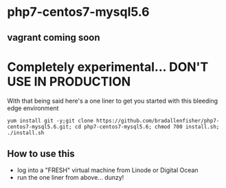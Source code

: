 # php7-centos7-mysql5.6

## vagrant coming soon

# Completely experimental... DON'T USE IN PRODUCTION
With that being said here's a one liner to get you started with this bleeding edge environment 
```code
yum install git -y;git clone https://github.com/bradallenfisher/php7-centos7-mysql5.6.git; cd php7-centos7-mysql5.6; chmod 700 install.sh; ./install.sh
```
## How to use this
- log into a "FRESH" virtual machine from Linode or Digital Ocean
- run the one liner from above... dunzy!
